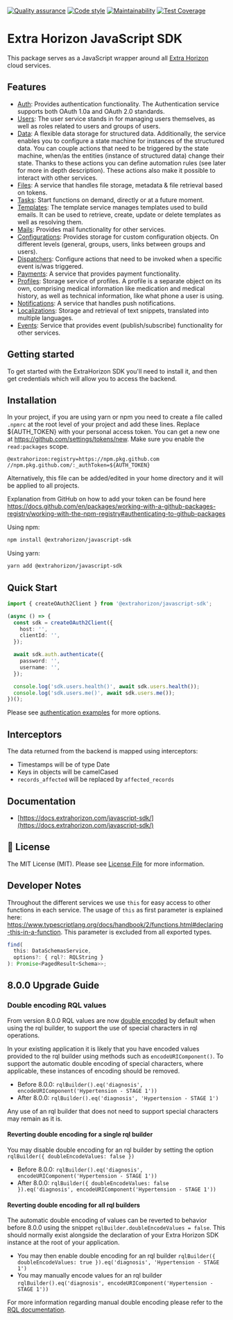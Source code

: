 [![Quality assurance](https://github.com/ExtraHorizon/javascript-sdk/actions/workflows/qualilty-assurance.yml/badge.svg?branch=master)](https://github.com/ExtraHorizon/javascript-sdk/actions/workflows/qualilty-assurance.yml)
[![Code style](https://github.com/ExtraHorizon/javascript-sdk/actions/workflows/code-style.yml/badge.svg?branch=master)](https://github.com/ExtraHorizon/javascript-sdk/actions/workflows/code-style.yml)
[![Maintainability](https://api.codeclimate.com/v1/badges/baa71ad27c3ce167cd7d/maintainability)](https://codeclimate.com/github/ExtraHorizon/javascript-sdk/maintainability)
[![Test Coverage](https://api.codeclimate.com/v1/badges/baa71ad27c3ce167cd7d/test_coverage)](https://codeclimate.com/github/ExtraHorizon/javascript-sdk/test_coverage)

# Extra Horizon JavaScript SDK

This package serves as a JavaScript wrapper around all [Extra Horizon](https://www.extrahorizon.com/cloud-services) cloud services.

## Features

- [Auth][auth]: Provides authentication functionality. The Authentication service supports both OAuth 1.0a and OAuth 2.0 standards.
- [Users][users]: The user service stands in for managing users themselves, as well as roles related to users and groups of users.
- [Data][data]: A flexible data storage for structured data. Additionally, the service enables you to configure a state machine for instances of the structured data. You can couple actions that need to be triggered by the state machine, when/as the entities (instance of structured data) change their state. Thanks to these actions you can define automation rules (see later for more in depth description). These actions also make it possible to interact with other services.
- [Files][files]: A service that handles file storage, metadata & file retrieval based on tokens.
- [Tasks][tasks]: Start functions on demand, directly or at a future moment.
- [Templates][templates]: The template service manages templates used to build emails. It can be used to retrieve, create, update or delete templates as well as resolving them.
- [Mails][mails]: Provides mail functionality for other services.
- [Configurations][configurations]: Provides storage for custom configuration objects. On different levels (general, groups, users, links between groups and users).
- [Dispatchers][dispatchers]: Configure actions that need to be invoked when a specific event is/was triggered.
- [Payments][payments]: A service that provides payment functionality.
- [Profiles][profiles]: Storage service of profiles. A profile is a separate object on its own, comprising medical information like medication and medical history, as well as technical information, like what phone a user is using.
- [Notifications][notifications]: A service that handles push notifications.
- [Localizations][localizations]: Storage and retrieval of text snippets, translated into multiple languages.
- [Events][events]: Service that provides event (publish/subscribe) functionality for other services.

## Getting started

To get started with the ExtraHorizon SDK you'll need to install it, and then get credentials which will allow you to access the backend.

## Installation

In your project, if you are using yarn or npm you need to create a file called `.npmrc` at the root level of your project and add these lines. Replace ${AUTH_TOKEN} with your personal access token. You can get a new one at https://github.com/settings/tokens/new. Make sure you enable the `read:packages` scope.

```
@extrahorizon:registry=https://npm.pkg.github.com
//npm.pkg.github.com/:_authToken=${AUTH_TOKEN}
```

Alternatively, this file can be added/edited in your home directory and it will be applied to all projects.

Explanation from GitHub on how to add your token can be found here https://docs.github.com/en/packages/working-with-a-github-packages-registry/working-with-the-npm-registry#authenticating-to-github-packages

Using npm:

```sh
npm install @extrahorizon/javascript-sdk
```

Using yarn:

```sh
yarn add @extrahorizon/javascript-sdk
```

## Quick Start

```ts
import { createOAuth2Client } from '@extrahorizon/javascript-sdk';

(async () => {
  const sdk = createOAuth2Client({
    host: '',
    clientId: '',
  });

  await sdk.auth.authenticate({
    password: '',
    username: '',
  });

  console.log('sdk.users.health()', await sdk.users.health());
  console.log('sdk.users.me()', await sdk.users.me());
})();
```

Please see [authentication examples](https://extrahorizon.github.io/javascript-sdk/#/docs/examples/authentication) for more options.

## Interceptors

The data returned from the backend is mapped using interceptors:

- Timestamps will be of type Date
- Keys in objects will be camelCased
- `records_affected` will be replaced by `affected_records`

## Documentation

- [https://docs.extrahorizon.com/javascript-sdk/](https://docs.extrahorizon.com/javascript-sdk/)

## 🔑 License

The MIT License (MIT). Please see [License File](/LICENSE) for more information.

## Developer Notes

Throughout the different services we use `this` for easy access to other functions in each service. The usage of `this` as first parameter is explained here: https://www.typescriptlang.org/docs/handbook/2/functions.html#declaring-this-in-a-function. This parameter is excluded from all exported types.

```ts
find(
  this: DataSchemasService,
  options?: { rql?: RQLString }
): Promise<PagedResult<Schema>>;
```

## 8.0.0 Upgrade Guide

### Double encoding RQL values 
From version 8.0.0 RQL values are now [double encoded](https://docs.extrahorizon.com/extrahorizon/additional-resources/resource-query-language-rql#double-encoding-of-special-characters) by default when using the rql builder, to support the use of special characters in rql operations.

In your existing application it is likely that you have encoded values provided to the rql builder using methods such as `encodeURIComponent()`. To support the automatic double encoding of special characters, where applicable, these instances of encoding should be removed.
- Before 8.0.0: `rqlBuilder().eq('diagnosis', encodeURIComponent('Hypertension - STAGE 1'))`
- After 8.0.0: `rqlBuilder().eq('diagnosis', 'Hypertension - STAGE 1')`

Any use of an rql builder that does not need to support special characters may remain as it is.

#### Reverting double encoding for a single rql builder
You may disable double encoding for an rql builder by setting the option `rqlBuilder({ doubleEncodeValues: false })`
- Before 8.0.0: `rqlBuilder().eq('diagnosis', encodeURIComponent('Hypertension - STAGE 1'))`
- After 8.0.0: `rqlBuilder({ doubleEncodeValues: false }).eq('diagnosis', encodeURIComponent('Hypertension - STAGE 1'))`

#### Reverting double encoding for all rql builders
The automatic double encoding of values can be reverted to behavior before 8.0.0 using the snippet `rqlBuilder.doubleEncodeValues = false`. This should normally exist alongside the declaration of your Extra Horizon SDK instance at the root of your application.
- You may then enable double encoding for an rql builder `rqlBuilder({ doubleEncodeValues: true }).eq('diagnosis', 'Hypertension - STAGE 1')`
- You may manually encode values for an rql builder `rqlBuilder().eq('diagnosis', encodeURIComponent('Hypertension - STAGE 1'))`

For more information regarding manual double encoding please refer to the [RQL documentation](https://docs.extrahorizon.com/extrahorizon/additional-resources/resource-query-language-rql#double-encoding-of-special-characters).


[auth]: https://swagger.extrahorizon.com/listing/?service=auth-service&redirectToVersion=2
[users]: https://swagger.extrahorizon.com/listing/?service=users-service&redirectToVersion=1
[data]: https://swagger.extrahorizon.com/listing/?service=data-service&redirectToVersion=1
[files]: https://swagger.extrahorizon.com/listing/?service=files-service&redirectToVersion=1
[tasks]: https://swagger.extrahorizon.com/listing/?service=tasks-service&redirectToVersion=1
[templates]: https://swagger.extrahorizon.com/listing/?service=templates-service&redirectToVersion=1
[mails]: https://swagger.extrahorizon.com/listing/?service=mail-service&redirectToVersion=1
[configurations]: https://swagger.extrahorizon.com/listing/?service=configurations-service&redirectToVersion=2
[dispatchers]: https://swagger.extrahorizon.com/listing/?service=dispatchers-service&redirectToVersion=1
[payments]: https://swagger.extrahorizon.com/listing/?service=payments-service&redirectToVersion=1
[profiles]: https://swagger.extrahorizon.com/listing/?service=profiles-service&redirectToVersion=1
[notifications]: https://swagger.extrahorizon.com/listing/?service=notifications-service&redirectToVersion=1
[localizations]: https://swagger.extrahorizon.com/listing/?service=localizations-service&redirectToVersion=1
[events]: https://swagger.extrahorizon.com/listing/?service=events-service&redirectToVersion=1
